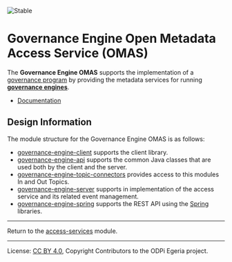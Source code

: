 <!-- SPDX-License-Identifier: CC-BY-4.0 -->
<!-- Copyright Contributors to the ODPi Egeria project. -->

![Stable](../../../images/egeria-content-status-released.png#pagewidth)

# Governance Engine Open Metadata Access Service (OMAS)

The **Governance Engine OMAS** supports the implementation of a [governance program](../governance-program)
by providing the metadata services for running
**[governance engines](https://egeria-project.org/concepts/governance-engine)**.

* [Documentation](https://egeria-project.org/services/omas/governance-engine/overview)


## Design Information

The module structure for the Governance Engine OMAS is as follows:

* [governance-engine-client](governance-engine-client) supports the client library.
* [governance-engine-api](governance-engine-api) supports the common Java classes that are used both by the client and the server.
* [governance-engine-topic-connectors](governance-engine-topic-connectors) provides access to this modules In and Out Topics.
* [governance-engine-server](governance-engine-server) supports in implementation of the access service and its related event management.
* [governance-engine-spring](governance-engine-spring) supports the REST API using the [Spring](../../../developer-resources/Spring.md) libraries.


----
Return to the [access-services](..) module.

----
License: [CC BY 4.0](https://creativecommons.org/licenses/by/4.0/),
Copyright Contributors to the ODPi Egeria project.

